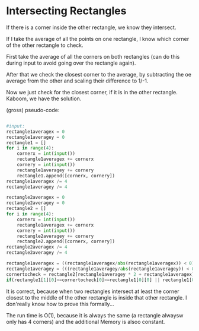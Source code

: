 # Intersecting Rectangles
If there is a corner inside the other rectangle, we know they intersect. 

If I take the average of all the points on one rectangle, I know which corner of the other rectangle to check.

First take the average of all the corners on both rectangles (can do this during input to avoid going over the rectangle again).

After that we check the closest corner to the average, by subtracting the oe average from the other and scaling their difference to 1/-1. 

Now we just check for the closest corner, if it is in the other rectangle. Kaboom, we have the solution.

(gross) pseudo-code:
```python

#input:
rectangle1averagex = 0
rectangle1averagey = 0
rectangle1 = []
for i in range(4): 
    cornerx = int(input())
    rectangle1averagex += cornerx
    cornery = int(input())
    rectangle1averagey += cornery
    rectangle1.append([cornerx, cornery])
rectangle1averagex /= 4
rectangle1averagey /= 4

rectangle2averagex = 0
rectangle2averagey = 0
rectangle2 = []
for i in range(4): 
    cornerx = int(input())
    rectangle1averagex += cornerx
    cornery = int(input())
    rectangle2averagey += cornery
    rectangle2.append([cornerx, cornery])
rectangle2averagex /= 4
rectangle2averagey /= 4

rectangle1averagex = ((rectangle1averagex/abs(rectangle1averagex)) < 0) ? 0: rectangle1averagex/abs(rectangle1averagex)
rectangle1averagey = (((rectangle1averagey/abs(rectangle1averagey)) < 0) ? 0: rectangle1averagey/abs(rectangle1averagey)) + 2
cornertocheck = rectangle2[rectangle1averagey * 2 + rectangle1averagex]
if(rectangle1[1][0]>=cornertocheck[0]>=rectangle1[0][0] || rectangle1[0][1]>=cornertocheck[1]>=rectangle1[2][1])
```

It is correct, because when two rectangles intersect at least the corner closest to the middle of the other rectangle is inside that other rectangle. I don'really know how to prove this formally...

The run time is O(1), because it is always the same (a rectangle alwaysw only has 4 corners) and the additional Memory is alsoo constant.